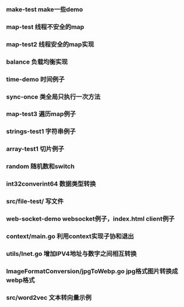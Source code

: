 ### make-test make一些demo
### map-test 线程不安全的map
### map-test2 线程安全的map实现
### balance 负载均衡实现
### time-demo 时间例子
### sync-once 类全局只执行一次方法
### map-test3 遍历map例子
### strings-test1 字符串例子
### array-test1 切片例子
### random 随机数和switch
### int32converint64  数据类型转换
### src/file-test/ 写文件
### web-socket-demo  websocket例子，index.html client例子
### context/main.go 利用context实现子协和退出
### utils/Inet.go 增加IPV4地址与数字之间相互转换
### ImageFormatConversion/jpgToWebp.go jpg格式图片转换成webp格式
### src/word2vec 文本转向量示例